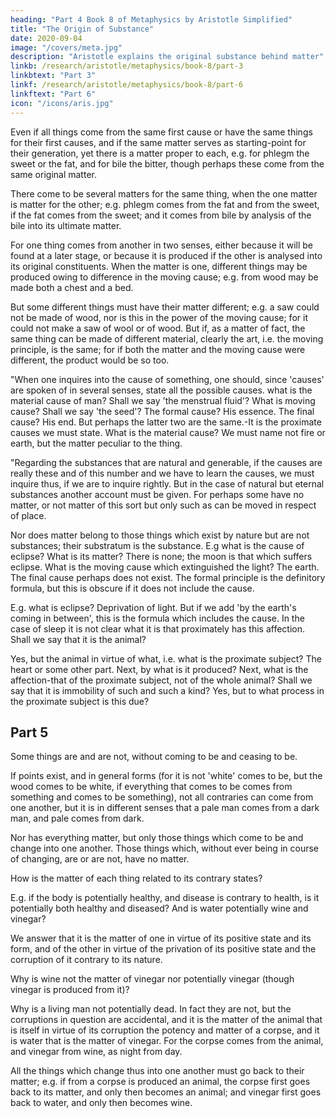 ```yaml
---
heading: "Part 4 Book 8 of Metaphysics by Aristotle Simplified"
title: "The Origin of Substance"
date: 2020-09-04
image: "/covers/meta.jpg"
description: "Aristotle explains the original substance behind matter"
linkb: /research/aristotle/metaphysics/book-8/part-3
linkbtext: "Part 3"
linkf: /research/aristotle/metaphysics/book-8/part-6
linkftext: "Part 6"
icon: "/icons/aris.jpg"
---
```



<!-- "Regarding material substance we must not forget that  -->

Even if all things come from the same first cause or have the same things for their first causes, and if the same matter serves as starting-point for their generation, yet there is a matter proper to each, e.g. for phlegm the sweet or the fat, and for bile the bitter, though perhaps these come from the same original matter. 

There come to be several matters for the same thing, when the one matter is matter for the other; e.g. phlegm comes from the fat and from the sweet, if the fat comes from the sweet; and it comes from bile by analysis of the bile into its ultimate matter. 

For one thing comes from another in two senses, either because it will be found at a later stage, or because it is produced if the other is analysed into its original constituents. When the matter is one, different things may be produced owing to difference in the moving cause; e.g. from wood may be made both a chest and a bed. 

But some different things must have their matter different; e.g. a saw could not be made of wood, nor is this in the power of the moving cause; for it could not make a saw of wool or of wood. But if, as a matter of fact, the same thing can be made of different material, clearly the art, i.e. the moving principle, is the same; for if both the matter and the moving cause were different, the product would be so too.

"When one inquires into the cause of something, one should, since 'causes' are spoken of in several senses, state all the possible causes. what is the material cause of man? Shall we say 'the menstrual fluid'? What is moving cause? Shall we say 'the seed'? The formal cause? His essence. The final cause? His end. But perhaps the latter two are the same.-It is the proximate causes we must state. What is the material cause? We must name not fire or earth, but the matter peculiar to the thing.

"Regarding the substances that are natural and generable, if the causes are really these and of this number and we have to learn the causes, we must inquire thus, if we are to inquire rightly. But in the case of natural but eternal substances another account must be given. For perhaps some have no matter, or not matter of this sort but only such as can be moved in respect of place. 

Nor does matter belong to those things which exist by nature but are not substances; their substratum is the substance. E.g what is the cause of eclipse? What is its matter? There is none; the moon is that which suffers eclipse. What is the moving cause which extinguished the light? The earth. The final cause perhaps does not exist. The formal principle is the definitory formula, but this is obscure if it does not include the cause. 

E.g. what is eclipse? Deprivation of light. But if we add 'by the earth's coming in between', this is the formula which includes the cause. In the case of sleep it is not clear what it is that proximately has this affection. Shall we say that it is the animal? 

Yes, but the animal in virtue of what, i.e. what is the proximate subject? The heart or some other part. Next, by what is it produced? Next, what is the affection-that of the proximate subject, not of the whole animal? Shall we say that it is immobility of such and such a kind? Yes, but to what process in the proximate subject is this due?


## Part 5

Some things are and are not, without coming to be and ceasing to be. 

If points exist, and in general forms (for it is not 'white' comes to be, but the wood comes to be white, if everything that comes to be comes from something and comes to be something), not all contraries can come from one another, but it is in different senses that a pale man comes from a dark man, and pale comes from dark. 

Nor has everything matter, but only those things which come to be and change into one another. Those things which, without ever being in course of changing, are or are not, have no matter.

How is the matter of each thing related to its contrary states?

E.g. if the body is potentially healthy, and disease is contrary to health, is it potentially both healthy and diseased? And is water potentially wine and vinegar? 

We answer that it is the matter of one in virtue of its positive state and its form, and of the other in virtue of the privation of its positive state and the corruption of it contrary to its nature. 

Why is wine not the matter of vinegar nor potentially vinegar (though vinegar is produced from it)? 

Why is a living man not potentially dead. In fact they are not, but the corruptions in question are accidental, and it is the matter of the animal that is itself in virtue of its corruption the potency and matter of a corpse, and it is water that is the matter of vinegar. For the corpse comes from the animal, and vinegar from wine, as night from day. 

All the things which change thus into one another must go back to their matter; e.g. if from a corpse is produced an animal, the corpse first goes back to its matter, and only then becomes an animal; and vinegar first goes back to water, and only then becomes wine.
